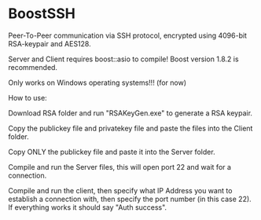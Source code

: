 # BoostSSH
Peer-To-Peer communication via SSH protocol, encrypted using 4096-bit RSA-keypair and AES128.

Server and Client requires boost::asio to compile! Boost version 1.8.2 is recommended.

Only works on Windows operating systems!!! (for now)


How to use:

Download RSA folder and run "RSAKeyGen.exe" to generate a RSA keypair.

Copy the publickey file and privatekey file and paste the files into the Client folder.

Copy ONLY the publickey file and paste it into the Server folder.

Compile and run the Server files, this will open port 22 and wait for a connection.

Compile and run the client, then specify what IP Address you want to establish a connection with, then specify the port number (in this case 22). If everything works it should say "Auth success".
